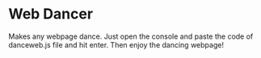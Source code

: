 # Web Dancer
Makes any webpage dance. Just open the console and paste the code of danceweb.js file and hit enter. Then enjoy the dancing webpage!

